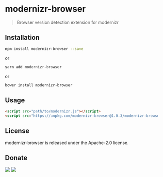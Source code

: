 # modernizr-browser

> Browser version detection extension for modernizr

## Installation

```bash
npm install modernizr-browser --save
```

or 

```bash
yarn add modernizr-browser
```

or

```bash
bower install modernizr-browser
```

## Usage

```html
<script src="path/to/modernizr.js"></script>
<script src="https://unpkg.com/modernizr-browser@1.0.3/modernizr-browser.js"></script>
```


## License

modernizr-browser is released under the Apache-2.0 license.

## Donate

[![](https://img.shields.io/badge/patreon-donate-yellow.svg)](https://www.patreon.com/red_rabbit)
[![](https://img.shields.io/badge/flattr-donate-yellow.svg)](https://flattr.com/profile/red_rabbit)

